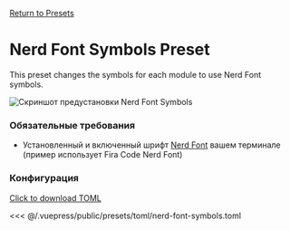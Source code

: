 [Return to Presets](./README.md#nerd-font-symbols)

# Nerd Font Symbols Preset

This preset changes the symbols for each module to use Nerd Font symbols.

![Скриншот предустановки Nerd Font Symbols](/presets/img/nerd-font-symbols.png)

### Обязательные требования

- Установленный и включенный шрифт [Nerd Font](https://www.nerdfonts.com/) вашем терминале (пример использует Fira Code Nerd Font)

### Конфигурация

[Click to download TOML](/presets/toml/nerd-font-symbols.toml)

<<< @/.vuepress/public/presets/toml/nerd-font-symbols.toml

